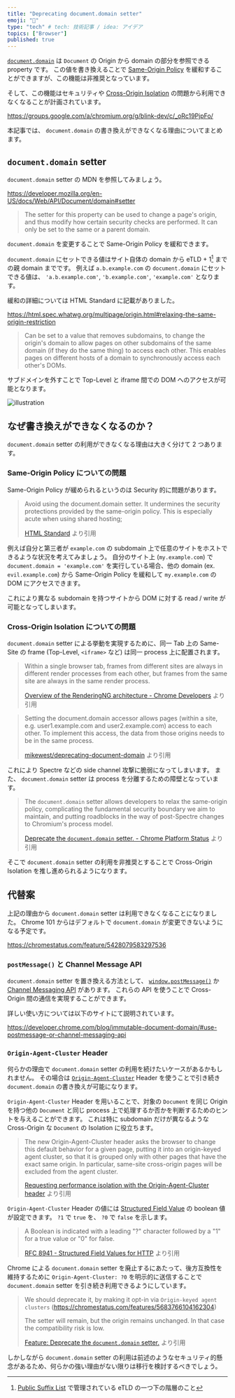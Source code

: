 ```yaml
---
title: "Deprecating document.domain setter"
emoji: "🚷"
type: "tech" # tech: 技術記事 / idea: アイデア
topics: ["Browser"]
published: true
---
```


[`document.domain`](https://developer.mozilla.org/en-US/docs/Web/API/Document/domain) は `Document` の Origin から domain の部分を参照できる property です。
この値を書き換えることで [Same-Origin Policy](https://developer.mozilla.org/en-US/docs/Web/Security/Same-origin_policy) を緩和することができますが、この機能は非推奨となっています。

そして、この機能はセキュリティや [Cross-Origin Isolation](https://web.dev/cross-origin-isolation-guide/) の問題から利用できなくなることが計画されています。

https://groups.google.com/a/chromium.org/g/blink-dev/c/_oRc19PjpFo/

本記事では、 `document.domain` の書き換えができなくなる理由についてまとめます。

## `document.domain` setter

`document.domain` setter の MDN を参照してみましょう。

https://developer.mozilla.org/en-US/docs/Web/API/Document/domain#setter

> The setter for this property can be used to change a page's origin, and thus modify how certain security checks are performed. It can only be set to the same or a parent domain.

`document.domain` を変更することで Same-Origin Policy を緩和できます。

`document.domain` にセットできる値はサイト自体の domain から eTLD + 1[^1] までの親 domain までです。
例えば `a.b.example.com` の `document.domain` にセットできる値は、 `'a.b.example.com'`, `'b.example.com'`, `'example.com'` となります。

[^1]: [Public Suffix List](https://publicsuffix.org/list/) で管理されている eTLD の一つ下の階層のこと

緩和の詳細については HTML Standard に記載がありました。

https://html.spec.whatwg.org/multipage/origin.html#relaxing-the-same-origin-restriction

> Can be set to a value that removes subdomains, to change the origin's domain to allow pages on other subdomains of the same domain (if they do the same thing) to access each other. This enables pages on different hosts of a domain to synchronously access each other's DOMs.

サブドメインを外すことで Top-Level と iframe 間での DOM へのアクセスが可能となります。

![illustration](https://storage.googleapis.com/zenn-user-upload/b94912833e5f-20220123.png)

## なぜ書き換えができなくなるのか？

`document.domain` setter の利用ができなくなる理由は大きく分けて 2 つあります。

### Same-Origin Policy についての問題

Same-Origin Policy が緩められるというのは Security 的に問題があります。

> Avoid using the document.domain setter. It undermines the security protections provided by the same-origin policy. This is especially acute when using shared hosting;
>
> [HTML Standard](https://html.spec.whatwg.org/multipage/origin.html#relaxing-the-same-origin-restriction) より引用

例えば自分と第三者が `example.com` の subdomain 上で任意のサイトをホストできるような状況を考えてみましょう。
自分のサイト上 (`my.example.com`) で `document.domain = 'example.com'` を実行している場合、他の domain (ex. `evil.example.com`) から Same-Origin Policy を緩和して `my.example.com` の DOM にアクセスできます。

これにより異なる subdomain を持つサイトから DOM に対する read / write が可能となってしまいます。

### Cross-Origin Isolation についての問題

`document.domain` setter による挙動を実現するために、同一 Tab 上の Same-Site の frame (Top-Level, `<iframe>` など) は同一 process 上に配置されます。

> Within a single browser tab, frames from different sites are always in different render processes from each other, but frames from the same site are always in the same render process.
>
> [Overview of the RenderingNG architecture - Chrome Developers](https://developer.chrome.com/blog/renderingng-architecture/#cpu-processes) より引用

> Setting the document.domain accessor allows pages (within a site, e.g. user1.example.com and user2.example.com) access to each other. To implement this access, the data from those origins needs to be in the same process.
>
> [mikewest/deprecating-document-domain](https://github.com/mikewest/deprecating-document-domain#a-problem-and-a-solution) より引用

これにより Spectre などの side channel 攻撃に脆弱になってしまいます。
また、 `document.domain` setter は process を分離するための障壁となっています。

> The `document.domain` setter allows developers to relax the same-origin policy, complicating the fundamental security boundary we aim to maintain, and putting roadblocks in the way of post-Spectre changes to Chromium's process model.
>
> [Deprecate the `document.domain` setter. - Chrome Platform Status](https://chromestatus.com/feature/5428079583297536) より引用

そこで `document.domain` setter の利用を非推奨とすることで Cross-Origin Isolation を推し進められるようになります。

## 代替案

上記の理由から `document.domain` setter は利用できなくなることになりました。
Chrome 101 からはデフォルトで `document.domain` が変更できないようになる予定です。

https://chromestatus.com/feature/5428079583297536

### `postMessage()` と Channel Message API

`document.domain` setter を置き換える方法として、 [`window.postMessage()`](https://developer.mozilla.org/en-US/docs/Web/API/Window/postMessage) か [Channel Messaging API](https://developer.mozilla.org/en-US/docs/Web/API/Channel_Messaging_API) があります。
これらの API を使うことで Cross-Origin 間の通信を実現することができます。

詳しい使い方については以下のサイトにて説明されています。

https://developer.chrome.com/blog/immutable-document-domain/#use-postmessage-or-channel-messaging-api

### `Origin-Agent-Cluster` Header

何らかの理由で `document.domain` setter の利用を続けたいケースがあるかもしれません。
その場合は [`Origin-Agent-Cluster`](https://html.spec.whatwg.org/multipage/origin.html#origin-keyed-agent-clusters) Header を使うことで引き続き `document.domain` の書き換えが可能になります。

`Origin-Agent-Cluster` Header を用いることで、対象の `Document` を同じ Origin を持つ他の `Document` と同じ process 上で処理するか否かを判断するためのヒントを与えることができます。
これは特に subdomain だけが異なるような Cross-Origin な `Document` の Isolation に役立ちます。

> The new Origin-Agent-Cluster header asks the browser to change this default behavior for a given page, putting it into an origin-keyed agent cluster, so that it is grouped only with other pages that have the exact same origin. In particular, same-site cross-origin pages will be excluded from the agent cluster.
>
> [Requesting performance isolation with the Origin-Agent-Cluster header](https://web.dev/origin-agent-cluster/#why-browsers-can't-automatically-segregate-same-site-origins) より引用

`Origin-Agent-Cluster` Header の値には [Structured Field Value](https://datatracker.ietf.org/doc/html/rfc8941) の boolean 値が設定できます。
`?1` で `true` を、 `?0` で `false` を示します。

> A Boolean is indicated with a leading "?" character followed by a "1" for a true value or "0" for false.
>
> [RFC 8941 - Structured Field Values for HTTP](https://datatracker.ietf.org/doc/html/rfc8941#section-3.3.6) より引用

Chrome による `document.domain` setter を廃止するにあたって、後方互換性を維持するために `Origin-Agent-Cluster: ?0` を明示的に送信することで `document.domain` setter を引き続き利用できるようにしています。

> We should deprecate it, by making it opt-in via `Origin-keyed agent clusters` (https://chromestatus.com/features/5683766104162304)
>
> The setter will remain, but the origin remains unchanged. In that case the compatibility risk is low.
>
> [Feature: Deprecate the `document.domain` setter.](https://chromestatus.com/feature/5428079583297536) より引用

しかしながら `document.domain` setter の利用は前述のようなセキュリティ的懸念があるため、何らかの強い理由がない限りは移行を検討するべきでしょう。
